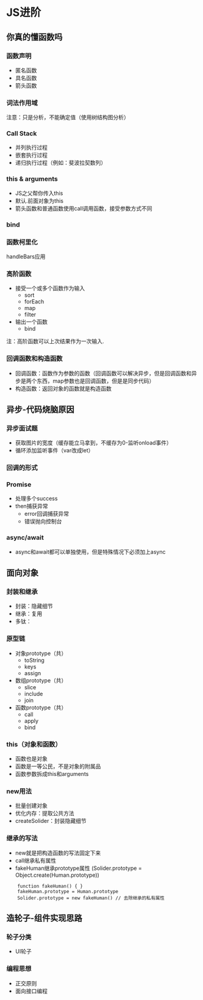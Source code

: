 # JS进阶

## 你真的懂函数吗

### 函数声明
+ 匿名函数
+ 具名函数
+ 箭头函数

### 词法作用域
注意：只是分析，不能确定值（使用树结构图分析）

### Call Stack
+ 并列执行过程
+ 嵌套执行过程
+ 递归执行过程（例如：斐波拉契数列）

### this & arguments
+ JS之父帮你传入this
+ 默认.前面对象为this
+ 箭头函数和普通函数使用call调用函数，接受参数方式不同

### bind

### 函数柯里化
handleBars应用

### 高阶函数
+ 接受一个或多个函数作为输入
    + sort
    + forEach
    + map
    + filter
+ 输出一个函数
    + bind

注：高阶函数可以上次结果作为一次输入.

### 回调函数和构造函数
+ 回调函数：函数作为参数的函数（回调函数可以解决异步，但是回调函数和异步是两个东西，map参数也是回调函数，但是是同步代码）
+ 构造函数：返回对象的函数就是构造函数

## 异步-代码烧脑原因

### 异步面试题
+ 获取图片的宽度（缓存能立马拿到，不缓存为0-监听onload事件）
+ 循环添加监听事件（var改成let）

### 回调的形式

### Promise
+ 处理多个success
+ then捕获异常
    + error回调捕获异常
    + 错误抛向控制台

### async/await
+ async和await都可以单独使用，但是特殊情况下必须加上async

## 面向对象

### 封装和继承
+ 封装：隐藏细节
+ 继承：复用
+ 多钛：

### 原型链
+ 对象prototype（共）
    + toString
    + keys
    + assign
+ 数组prototype（共）
    + slice
    + include
    + join
+ 函数prototype（共）
    + call
    + apply
    + bind

### this（对象和函数）
+ 函数也是对象
+ 函数是一等公民，不是对象的附属品
+ 函数参数拆成this和arguments

### new用法
+ 批量创建对象
+ 优化内存：提取公共方法
+ createSolider：封装隐藏细节

### 继承的写法
+ new就是把构造函数的写法固定下来
+ call继承私有属性
+ fakeHuman继承prototype属性 (Solider.prototype = Object.create(Human.prototype))
```
    function fakeHuman() { }
    fakeHuman.prototype = Human.prototype
    Solider.prototype = new fakeHuman() // 去除继承的私有属性
```

## 造轮子-组件实现思路

### 轮子分类
+ UI轮子

### 编程思想
+ 正交原则
+ 面向接口编程
